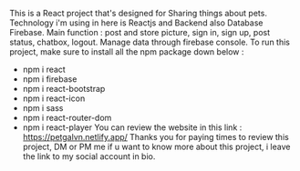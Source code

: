 This is a React project that's designed for Sharing things about pets.
Technology i'm using in here is Reactjs and Backend also Database Firebase.
Main function : post and store picture, sign in, sign up, post status, chatbox, logout. Manage data through firebase console.
To run this project, make sure to install all the npm package down below :
- npm i react
- npm i firebase
- npm i react-bootstrap
- npm i react-icon
- npm i sass
- npm i react-router-dom
- npm i react-player
You can review the website in this link : https://petgalvn.netlify.app/
Thanks you for paying times to review this project, DM or PM me if u want to know more about this project, i leave the link to my social account in bio.
